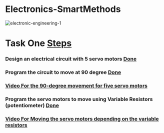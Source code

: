 # Electronics-SmartMethods
![electronic-engineering-1](https://user-images.githubusercontent.com/86845134/127592697-c723aa6d-52af-4d12-9360-e414da021ffa.jpg)
# Task One  [Steps](https://github.com/FaiyKhalid/Electronics-Engineering/blob/main/Explain%20More%20for%20the%20First%20Task.md) 
### Design an electrical circuit with 5 servo motors [Done ](https://github.com/FaiyKhalid/Electronics-Engineering/blob/main/%20Design%20Five%20servo%20motors%20.pdf)
### Program the circuit to move at 90 degree [Done](https://github.com/FaiyKhalid/Electronics-Engineering/blob/main/Programming%2090%20degree%20movement%20for%20the%205%20servo%20motors.md) 
### [Video For the 90-degree movement for five servo motors](https://github.com/FaiyKhalid/Electronics-Engineering/blob/main/Moving%20the%20servo%20motors%2090%20degree.md)
### Program the servo motors to move using Variable Resistors (potentiometer) [Done ](https://github.com/FaiyKhalid/Electronics-Engineering/blob/main/Programming%205%20servo%20motors%20with%20potentiometer.md)
### [Video For Moving the servo motors depending on the variable resistors ](https://github.com/FaiyKhalid/Electronics-Engineering/blob/main/Moving%20the%20servo%20motors%20depanding%20on%20the%20variable%20resistors.md)

